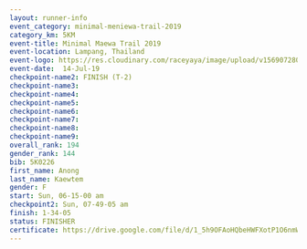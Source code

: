 ```yaml
---
layout: runner-info 
event_category: minimal-meniewa-trail-2019 
category_km: 5KM 
event-title: Minimal Maewa Trail 2019 
event-location: Lampang, Thailand 
event-logo: https://res.cloudinary.com/raceyaya/image/upload/v1569072805/logo/minimal-trail_ktnvsp.jpg 
event-date:  14-Jul-19 
checkpoint-name2: FINISH (T-2) 
checkpoint-name3: 
checkpoint-name4: 
checkpoint-name5: 
checkpoint-name6: 
checkpoint-name7: 
checkpoint-name8: 
checkpoint-name9: 
overall_rank: 194
gender_rank: 144
bib: 5K0226
first_name: Anong
last_name: Kaewtem
gender: F
start: Sun, 06-15-00 am
checkpoint2: Sun, 07-49-05 am
finish: 1-34-05
status: FINISHER
certificate: https://drive.google.com/file/d/1_5h9OFAoHQbeHWFXotP1O6nmWNRvLmT8/view?usp=sharing
---
```


